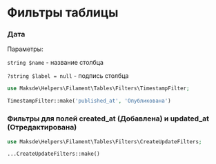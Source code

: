 # Фильтры таблицы

### Дата

Параметры:

`string $name` - название столбца

`?string $label = null` - подпись столбца

```php
use Maksde\Helpers\Filament\Tables\Filters\TimestampFilter;

TimestampFilter::make('published_at', 'Опубликована')
```

### Фильтры для полей created_at (Добавлена) и updated_at (Отредактирована)

```php
use Maksde\Helpers\Filament\Tables\Filters\CreateUpdateFilters;

...CreateUpdateFilters::make()
```